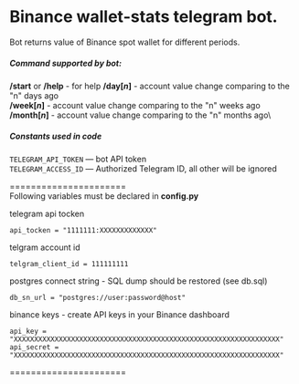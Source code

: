 # Binance wallet-stats telegram bot.
Bot returns value of Binance spot wallet for different periods.

##### Command supported by bot: 

**/start** or **/help** - for help
**/day[_n_]** - account value change comparing to the "n" days ago\
**/week[_n_]** - account value change comparing to the "n" weeks ago\
**/month[_n_]** - account value change comparing to the "n" months ago\


##### Constants used in code

`TELEGRAM_API_TOKEN` — bot API token\
`TELEGRAM_ACCESS_ID` — Authorized Telegram ID, all other will be ignored

======================\
Following variables must be declared in **config.py** 

telegram api tocken
```
api_tocken = "1111111:XXXXXXXXXXXXX"
```
telgram account id
```
telgram_client_id = 111111111
```
postgres connect string - SQL dump should be restored (see db.sql)
```
db_sn_url = "postgres://user:password@host"
```
binance keys - create API keys in your Binance dashboard
```
api_key = "XXXXXXXXXXXXXXXXXXXXXXXXXXXXXXXXXXXXXXXXXXXXXXXXXXXXXXXXXXXXXXXXX"
api_secret = "XXXXXXXXXXXXXXXXXXXXXXXXXXXXXXXXXXXXXXXXXXXXXXXXXXXXXXXXXXXXXXXXX"
```

======================